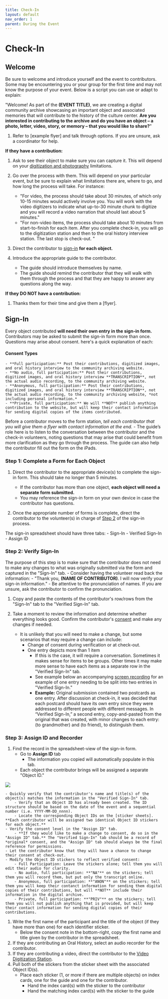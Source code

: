 ```yaml
---
title: Check-In
layout: default
nav_order: 1
parent: During the Event
---
```


# Check-In

## Welcome 

Be sure to welcome and introduce yourself and the event to contributors. Some may be encountering you or your group for the first time and may not know the purpose of your event. Below is a script you can use or adapt to explain: 

"Welcome! As part of the **(EVENT TITLE)**, we are creating a digital community archive showcasing an important object and associated memories that will contribute to the history of the culture center. **Are you interested in contributing to the archive and do you have an object – a photo, letter, video, story, or memory – that you would like to share?**"

1. Refer to [example flyer] and talk through options. If you are unsure, ask a coordinator for help. 

**If they have a contribution:**

1. Ask to see their object to make sure you can capture it. This will depend on your [digitization and photography]({{site.url}}{{site.baseurl}}/docs/duringEvent/digital/digital.html) limitations.
1. Go over the process with them. This will depend on your particular event, but be sure to explain what limitations there are, where to go, and how long the process will take. For instance:  
	- "For video, the process should take about 30 minutes, of which only 10-15 minutes would actively involve you. You will work with the video digitizers to indicate what up-to-30 minute chunk to digitize and you will record a video narration that should last about 5 minutes."
	- "For non-video items, the process should take about 10 minutes from start-to-finish for each item. After you complete check-in, you will go to the digitization station and then to the oral history interview station. The last stop is check-out. "
	
1. Direct the contributor to [sign-in](#sign-in) **for each object.** 
1. Introduce the appropriate guide to the contributor.
	- The guide should introduce themselves by name. 
	- The guide should remind the contributor that they will walk with them through the process and that they are happy to answer any questions along the way. 
	

**If they DO NOT have a contribution:** 

1. Thanks them for their time and give them a [flyer].

## Sign-In

Every object contributed **will need their own entry in the sign-in form.** Contributors may be asked to submit the sign-in form more than once. Questions may arise about consent. here's a quick explanation of each: 

#### Consent Types

	- **Full participation:** Post their contributions, digitized images, and oral history interview to the community archiving website. 
	- **No audio, full participation:** Post their contributions, digitized images, and oral history interview **TRANSCRIPTION**, not the actual audio recording, to the community archiving website.
	- **Anonymous, full participation:** Post their contributions, digitized images, and oral history interview **TRANSCRIPTION**, not the actual audio recording, to the community archiving website, *not including personal information.*
	- **Private, full participation:** We will **NOT** publish anything contribution to the website, but will keep their contact information for sending digital copies of the items contributed. 
	
Before a contributor moves to the form station, *tell each contributor that you will give them a flyer with contact information at the end.*
	- The guide’s role here is to listen to the conversation between the contributor and the check-in volunteers, noting questions that may arise that could benefit from more clarification as they go through the process. The guide can also help the contributor fill out the form on the iPads.
	
### Step 1: Complete a Form for Each Object 

1. Direct the contributor to the appropriate device(s) to complete the sign-in form. This should take no longer than 5 minutes. 
	- If the contributor has more than one object, **each object will need a separate form submitted.** 
	- You may reference the sign-in form on your own device in case the contributor has questions.

1. Once the appropriate number of forms is complete, direct the contributor to the volunteer(s) in charge of [Step 2](#step-2:-verify-sign-in) of the sign-in process. 

The sign-in spreadsheet should have three tabs:
	- Sign-In
	- Verified Sign-In
	- Assign ID

### Step 2: Verify Sign-In

The purpose of this step is to make sure that the contributor does not need to make any changes to what was originally submitted via the form and captured in the "Sign-In" tab. 
	- Consider having the volunteer read back the information:
	- "Thank you, **(NAME OF CONTRIBUTOR)**. I will now verify your sign-in information." 
		- Be attentive to the pronunciation of names. If you are unsure, ask the contributor to confirm the pronunciation.

1. Copy and paste the contents of the contributor's row/rows from the "Sign-In" tab to the "Verified Sign-In" tab. 
1. Take a moment to review the information and determine whether everything looks good. Confirm the contributor's [consent](#consent-types) and make any changes if needed.
	- It is unlikely that you will need to make a change, but some scenarios that may require a change can include: 
		- Change of consent during verification or at check-out. 
		- One entry depicts more than 1 item
			- If this is the case, it will require a conversation. Sometimes it makes sense for items to be groups. Other times it may make more sense to have each items as a separate row in the "Verified Sign-In" tab. 
			- See example below an accompanying [screen recording][ScreenRecording] for an example of one entry needing to be split into two entries in "Verified Sign-In."
			- **Example:** Original submission contained two postcards as one entry. After discussion at check-in, it was decided that each postcard should have its own entry since they were addressed to different people with different messages. In “Verified Sign-In,” a second entry, copy-and-pasted from the original that was created, with minor changes to each entry: (to grandmother) and (to friend), to distinguish them.
			
	[ScreenRecording]: http://tiny.cc/2023CheckInTutorial
	
### Step 3: Assign ID and Recorder 

1. Find the record in the spreadsheet-view of the sign-in form.
	- Go to **Assign ID** tab
		- The information you copied will automatically populate in this tab. 
	- Each object the contributor brings will be assigned a separate "Object ID."

![]({{site.url}}{{site.baseurl}}/assets/images/duringEvent/checkin/checkin1.png)

	- Quickly verify that the contributor's name and title(s) of the object(s) matches the information in the "Verified Sign-In" tab. 
		- Verify that an Object ID has already been created. The ID structure should be based on the date of the event and a sequential number (i.e. YYYY-MM-DD_nnnn). 
		- Locate the corresponding Object IDs on the [sticker sheets]. **Each contributor will be assigned two identical Object ID stickers for each object.** 
	- Verify the consent level in the "Assign ID" tab. 
		- **If they would like to make a change to consent, do so in the "Assign ID" tab.** The "Verified Sign-In" tab should be a record of *original* consent, and the "Assign ID" tab should always be the final reference for permissions. 
	- Let the contributor know that they will have a chance to change their consent at check-out. 
	- Modify the Object ID stickers to reflect verified consent: 
		- Full Participation: Leave the stickers alone; tell them you will edit their audio for clarity.
		- No audio, full participation: **"NA"** on the stickers; tell them you will record them, but put only the transcript online. 
		- Anonymous, full participation: **"ANON"** on the stickers; tell them you will keep their contanct information for sending them digital copies of their contributions, but will **NOT** include their information in the digital archive. 
		- Private, full participation: **"PRIV"** on the stickers; tell them you will not publish anything that is provided, but will keep their contact information for sending digital copies of their contributions.

1. Write the first name of the participant and the title of the object (if they have more than one) for each identifier sticker.
	- Below the consent note in the bottom-right, copy the first name and title given by the contributor in the spreadsheet.
1. If they are contributing an Oral History, select an audio recorder for the contributor. 
1. If they are contributing a video, direct the contributor to the [Video Digitization Station]({{site.url}}{{site.baseurl}}/docs/duringEvent/digital/digital.html). 
1. Pull both of the stickers from the sticker sheet with the associated Object ID(s). 
	- Place each sticker (1, or more if there are multiple objects) on index cards, one for the guide and one for the contributor.
		- Hand the index card(s) with the sticker to the contributor 
		- Hand the matching index card(s) with the sticker to the guide
	